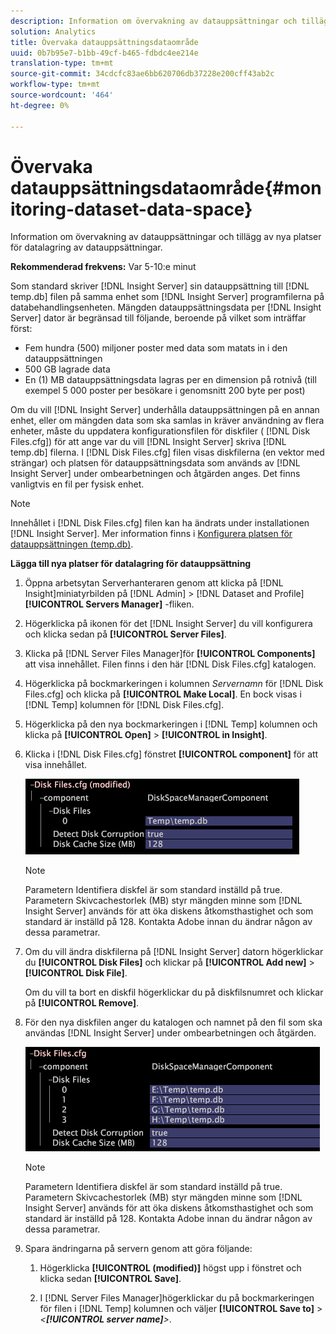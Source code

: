 ```yaml
---
description: Information om övervakning av datauppsättningar och tillägg av nya platser för datalagring av datauppsättningar.
solution: Analytics
title: Övervaka datauppsättningsdataområde
uuid: 0b7b95e7-b1bb-49cf-b465-fdbdc4ee214e
translation-type: tm+mt
source-git-commit: 34cdcfc83ae6bb620706db37228e200cff43ab2c
workflow-type: tm+mt
source-wordcount: '464'
ht-degree: 0%

---
```



# Övervaka datauppsättningsdataområde{#monitoring-dataset-data-space}

Information om övervakning av datauppsättningar och tillägg av nya platser för datalagring av datauppsättningar.

**Rekommenderad frekvens:** Var 5-10:e minut

Som standard skriver [!DNL Insight Server] sin datauppsättning till [!DNL temp.db] filen på samma enhet som [!DNL Insight Server] programfilerna på databehandlingsenheten. Mängden datauppsättningsdata per [!DNL Insight Server] dator är begränsad till följande, beroende på vilket som inträffar först:

* Fem hundra (500) miljoner poster med data som matats in i den datauppsättningen
* 500 GB lagrade data
* En (1) MB datauppsättningsdata lagras per en dimension på rotnivå (till exempel 5 000 poster per besökare i genomsnitt 200 byte per post)

Om du vill [!DNL Insight Server] underhålla datauppsättningen på en annan enhet, eller om mängden data som ska samlas in kräver användning av flera enheter, måste du uppdatera konfigurationsfilen för diskfiler ( [!DNL Disk Files.cfg]) för att ange var du vill [!DNL Insight Server] skriva [!DNL temp.db] filerna. I [!DNL Disk Files.cfg] filen visas diskfilerna (en vektor med strängar) och platsen för datauppsättningsdata som används av [!DNL Insight Server] under ombearbetningen och åtgärden anges. Det finns vanligtvis en fil per fysisk enhet.

>[!NOTE]
>
>Innehållet i [!DNL Disk Files.cfg] filen kan ha ändrats under installationen [!DNL Insight Server]. Mer information finns i [Konfigurera platsen för datauppsättningen (temp.db)](../../../../home/c-inst-svr/c-install-ins-svr/t-install-proc-inst-svr-dpu/t-cfg-loc-dtst.md#task-f645eefecb154e679acbb480a07c1f0e).

**Lägga till nya platser för datalagring för datauppsättning**

1. Öppna arbetsytan Serverhanteraren genom att klicka på [!DNL Insight]miniatyrbilden på [!DNL Admin] > [!DNL Dataset and Profile] **[!UICONTROL Servers Manager]** -fliken.
1. Högerklicka på ikonen för det [!DNL Insight Server] du vill konfigurera och klicka sedan på **[!UICONTROL Server Files]**.
1. Klicka på [!DNL Server Files Manager]för **[!UICONTROL Components]** att visa innehållet. Filen finns i den här [!DNL Disk Files.cfg] katalogen.
1. Högerklicka på bockmarkeringen i kolumnen *Servernamn* för [!DNL Disk Files.cfg] och klicka på **[!UICONTROL Make Local]**. En bock visas i [!DNL Temp] kolumnen för [!DNL Disk Files.cfg].
1. Högerklicka på den nya bockmarkeringen i [!DNL Temp] kolumnen och klicka på **[!UICONTROL Open]** > **[!UICONTROL in Insight]**.
1. Klicka i [!DNL Disk Files.cfg] fönstret **[!UICONTROL component]** för att visa innehållet.

   ![Steginformation](assets/cfg_diskfiles_examplevalues.png)

   >[!NOTE]
   >
   >Parametern Identifiera diskfel är som standard inställd på true. Parametern Skivcachestorlek (MB) styr mängden minne som [!DNL Insight Server] används för att öka diskens åtkomsthastighet och som standard är inställd på 128. Kontakta Adobe innan du ändrar någon av dessa parametrar.

1. Om du vill ändra diskfilerna på [!DNL Insight Server] datorn högerklickar du **[!UICONTROL Disk Files]** och klickar på **[!UICONTROL Add new]** > **[!UICONTROL Disk File]**.

   Om du vill ta bort en diskfil högerklickar du på diskfilsnumret och klickar på **[!UICONTROL Remove]**.

1. För den nya diskfilen anger du katalogen och namnet på den fil som ska användas [!DNL Insight Server] under ombearbetningen och åtgärden.

   ![Steginformation](assets/cfg_diskfiles_exampleNewValues.png)

   >[!NOTE]
   >
   >Parametern Identifiera diskfel är som standard inställd på true. Parametern Skivcachestorlek (MB) styr mängden minne som [!DNL Insight Server] används för att öka diskens åtkomsthastighet och som standard är inställd på 128. Kontakta Adobe innan du ändrar någon av dessa parametrar.

1. Spara ändringarna på servern genom att göra följande:

   1. Högerklicka **[!UICONTROL (modified)]** högst upp i fönstret och klicka sedan **[!UICONTROL Save]**.

   1. I [!DNL Server Files Manager]högerklickar du på bockmarkeringen för filen i [!DNL Temp] kolumnen och väljer **[!UICONTROL Save to]** > *&lt;**[!UICONTROL server name]**>*.

